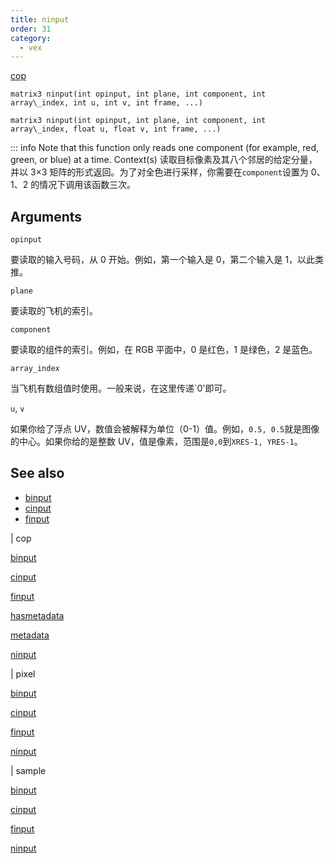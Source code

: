 ```yaml
---
title: ninput
order: 31
category:
  - vex
---
```


[cop](../contexts/cop.html)

`matrix3 ninput(int opinput, int plane, int component, int array\_index, int u, int v, int frame, ...)`

`matrix3 ninput(int opinput, int plane, int component, int array\_index, float u, float v, int frame, ...)`

::: info Note that this function only reads one component (for example, red, green, or blue) at a time.
Context(s) 读取目标像素及其八个邻居的给定分量，并以 3×3 矩阵的形式返回。为了对全色进行采样，你需要在`component`设置为 0、1、2 的情况下调用该函数三次。

## Arguments

`opinput`

要读取的输入号码，从 0 开始。例如，第一个输入是 0，第二个输入是 1，以此类推。

`plane`

要读取的飞机的索引。

`component`

要读取的组件的索引。例如，在 RGB 平面中，0 是红色，1 是绿色，2 是蓝色。

`array_index`

当飞机有数组值时使用。一般来说，在这里传递`0'即可。

`u`, `v`

如果你给了浮点 UV，数值会被解释为单位（0-1）值。例如，`0.5, 0.5`就是图像的中心。如果你给的是整数 UV，值是像素，范围是`0,0`到`XRES-1, YRES-1`。

## See also

- [binput](binput.html)
- [cinput](cinput.html)
- [finput](finput.html)

|
cop

[binput](binput.html)

[cinput](cinput.html)

[finput](finput.html)

[hasmetadata](hasmetadata.html)

[metadata](metadata.html)

[ninput](ninput.html)

|
pixel

[binput](binput.html)

[cinput](cinput.html)

[finput](finput.html)

[ninput](ninput.html)

|
sample

[binput](binput.html)

[cinput](cinput.html)

[finput](finput.html)

[ninput](ninput.html)
